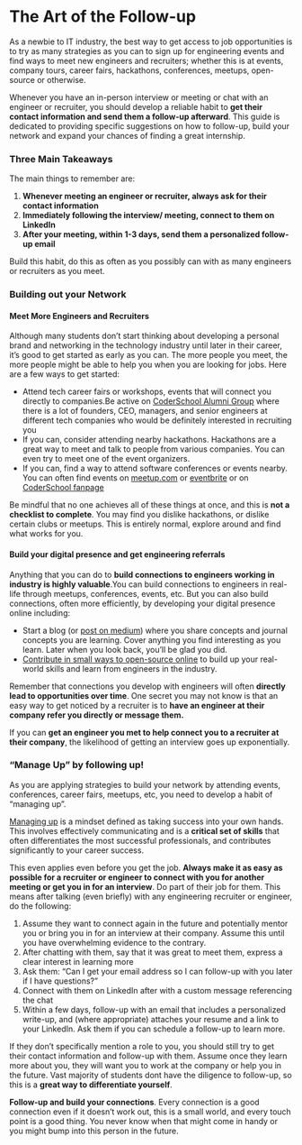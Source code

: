 # The Art of the Follow-up

As a newbie to IT industry, the best way to get access to job opportunities is to try as many strategies as you can to sign up for engineering events and find ways to meet new engineers and recruiters; whether this is at events, company tours, career fairs, hackathons, conferences, meetups, open-source or otherwise.

Whenever you have an in-person interview or meeting or chat with an engineer or recruiter, you should develop a reliable habit to **get their contact information and send them a follow-up afterward**. This guide is dedicated to providing specific suggestions on how to follow-up, build your network and expand your chances of finding a great internship.

### Three Main Takeaways <a id="Three-Main-Takeaways"></a>

The main things to remember are:

1. **Whenever meeting an engineer or recruiter, always ask for their contact information**
2. **Immediately following the interview/ meeting, connect to them on LinkedIn**
3. **After your meeting, within 1-3 days, send them a personalized follow-up email**

Build this habit, do this as often as you possibly can with as many engineers or recruiters as you meet.

### Building out your Network <a id="Building-out-your-Network"></a>

#### Meet More Engineers and Recruiters <a id="Meet-More-Engineers-and-Recruiters"></a>

Although many students don’t start thinking about developing a personal brand and networking in the technology industry until later in their career, it’s good to get started as early as you can. The more people you meet, the more people might be able to help you when you are looking for jobs. Here are a few ways to get started:

* Attend tech career fairs or workshops, events that will connect you directly to companies.Be active on [CoderSchool Alumni Group](https://www.facebook.com/groups/156268071413545) where there is a lot of founders, CEO, managers, and senior engineers at different tech companies who would be definitely interested in recruiting you 
* If you can, consider attending nearby hackathons. Hackathons are a great way to meet and talk to people from various companies. You can even try to meet one of the event organizers.
* If you can, find a way to attend software conferences or events nearby. You can often find events on [meetup.com](http://meetup.com/) or [eventbrite](https://www.eventbrite.com/) or on [CoderSchool fanpage](https://www.facebook.com/search/events/?q=coderschool)

Be mindful that no one achieves all of these things at once, and this is **not a checklist to complete**. You may find you dislike hackathons, or dislike certain clubs or meetups. This is entirely normal, explore around and find what works for you.

#### Build your digital presence and get engineering referrals <a id="Build-your-digital-presence-and-get-engineering-referrals"></a>

Anything that you can do to **build connections to engineers working in industry is highly valuable**.You can build connections to engineers in real-life through meetups, conferences, events, etc. But you can also build connections, often more efficiently, by developing your digital presence online including:

* Start a blog \(or [post on medium](https://medium.com/)\) where you share concepts and journal concepts you are learning. Cover anything you find interesting as you learn. Later when you look back, you’ll be glad you did.
* [Contribute in small ways to open-source online]() to build up your real-world skills and learn from engineers in the industry.

Remember that connections you develop with engineers will often **directly lead to opportunities over time**. One secret you may not know is that an easy way to get noticed by a recruiter is to **have an engineer at their company refer you directly or message them.**

If you can **get an engineer you met to help connect you to a recruiter at their company**, the likelihood of getting an interview goes up exponentially.

### “Manage Up” by following up! <a id="&#x201C;Manage-Up&#x201D;-by-following-up"></a>

As you are applying strategies to build your network by attending events, conferences, career fairs, meetups, etc, you need to develop a habit of “managing up”.

[Managing up](https://slate.com/human-interest/2018/08/managing-up-is-an-art-and-if-you-learn-it-you-can-work-harmoniously-with-any-boss.html) is a mindset defined as taking success into your own hands. This involves effectively communicating and is a **critical set of skills** that often differentiates the most successful professionals, and contributes significantly to your career success.

This even applies even before you get the job. **Always make it as easy as possible for a recruiter or engineer to connect with you for another meeting or get you in for an interview**. Do part of their job for them. This means after talking \(even briefly\) with any engineering recruiter or engineer, do the following:

1. Assume they want to connect again in the future and potentially mentor you or bring you in for an interview at their company. Assume this until you have overwhelming evidence to the contrary.
2. After chatting with them, say that it was great to meet them, express a clear interest in learning more
3. Ask them: “Can I get your email address so I can follow-up with you later if I have questions?”
4. Connect with them on LinkedIn after with a custom message referencing the chat
5. Within a few days, follow-up with an email that includes a personalized write-up, and \(where appropriate\) attaches your resume and a link to your LinkedIn. Ask them if you can schedule a follow-up to learn more.

If they don’t specifically mention a role to you, you should still try to get their contact information and follow-up with them. Assume once they learn more about you, they will want you to work at the company or help you in the future. Vast majority of students dont have the diligence to follow-up, so this is a **great way to differentiate yourself**.

**Follow-up and build your connections**. Every connection is a good connection even if it doesn’t work out, this is a small world, and every touch point is a good thing. You never know when that might come in handy or you might bump into this person in the future.

